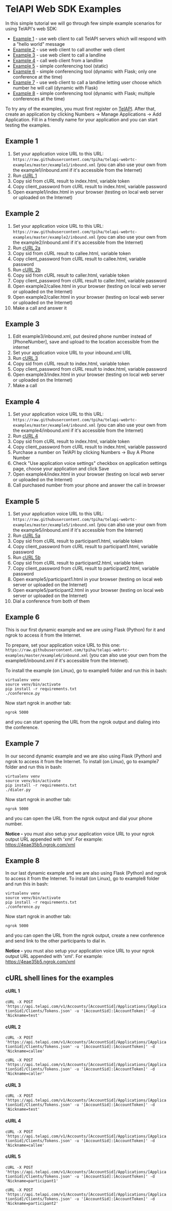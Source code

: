 TelAPI Web SDK Examples
=======================

In this simple tutorial we will go through few simple example scenarios for using TelAPI's web SDK:

* [Example 1](#example-1) - use web client to call TelAPI servers which will respond with a "hello world" message
* [Example 2](#example-2) - use web client to call another web client
* [Example 3](#example-3) - use web client to call a landline
* [Example 4](#example-4) - call web client from a landline
* [Example 5](#example-5) - simple conferencing tool (static)
* [Example 6](#example-6) - simple conferencing tool (dynamic with Flask; only one conference at the time)
* [Example 7](#example-7) - use web client to call a landline letting user choose which number he will call (dynamic with Flask)
* [Example 8](#example-8) - simple conferencing tool (dynamic with Flask; multiple conferences at the time)

To try any of the examples, you must first register on [TelAPI](http://www.telapi.com). After that, create an application by clicking Numbers -> Manage Applications -> Add Application. Fill in a friendly name for your application and you can start testing the examples.

## Example 1 ##

1. Set your application voice URL to this URL: `https://raw.githubusercontent.com/tpiha/telapi-webrtc-examples/master/example1/inbound.xml` (you can also use your own from the example1/inbound.xml if it's accessible from the Internet)
2. Run [cURL 1](#curl-1)
3. Copy sid from cURL result to index.html, variable token
4. Copy client_password from cURL result to index.html, variable password
5. Open example1/index.html in your browser (testing on local web server or uploaded on the Internet)

## Example 2 ##

1. Set your application voice URL to this URL: `https://raw.githubusercontent.com/tpiha/telapi-webrtc-examples/master/example2/inbound.xml` (you can also use your own from the example2/inbound.xml if it's accessible from the Internet)
2. Run [cURL 2a](#curl-2)
3. Copy sid from cURL result to callee.html, variable token
4. Copy client_password from cURL result to callee.html, variable password
5. Run [cURL 2b](#curl-2)
6. Copy sid from cURL result to caller.html, variable token
7. Copy client_password from cURL result to caller.html, variable password
8. Open example2/callee.html in your browser (testing on local web server or uploaded on the Internet)
9. Open example2/caller.html in your browser (testing on local web server or uploaded on the Internet)
10. Make a call and answer it

## Example 3 ##

1. Edit example3/inbound.xml, put desired phone number instead of [PhoneNumber], save and upload to the location accessible from the internet
2. Set your application voice URL to your inbound.xml URL
3. Run [cURL 3](#curl-3)
4. Copy sid from cURL result to index.html, variable token
5. Copy client_password from cURL result to index.html, variable password
6. Open example3/index.html in your browser (testing on local web server or uploaded on the Internet)
7. Make a call

## Example 4 ##

1. Set your application voice URL to this URL: `https://raw.githubusercontent.com/tpiha/telapi-webrtc-examples/master/example4/inbound.xml` (you can also use your own from the example4/inbound.xml if it's accessible from the Internet)
2. Run [cURL 4](#curl-4)
3. Copy sid from cURL result to index.html, variable token
4. Copy client_password from cURL result to index.html, variable password
5. Purchase a number on TelAPI by clicking Numbers -> Buy A Phone Number
6. Check "Use application voice settings" checkbox on application settings page, choose your application and click Save
7. Open example4/index.html in your browser (testing on local web server or uploaded on the Internet)
8. Call purchased number from your phone and answer the call in browser

## Example 5 ##

1. Set your application voice URL to this URL: `https://raw.githubusercontent.com/tpiha/telapi-webrtc-examples/master/example5/inbound.xml` (you can also use your own from the example5/inbound.xml if it's accessible from the Internet)
2. Run [cURL 5a](#curl-5)
3. Copy sid from cURL result to participant1.html, variable token
4. Copy client_password from cURL result to participant1.html, variable password
5. Run [cURL 5b](#curl-5)
6. Copy sid from cURL result to participant2.html, variable token
7. Copy client_password from cURL result to participant2.html, variable password
8. Open example5/participant1.html in your browser (testing on local web server or uploaded on the Internet)
9. Open example5/participant2.html in your browser (testing on local web server or uploaded on the Internet)
10. Dial a conference from both of them

## Example 6 ##

This is our first dynamic example and we are using Flask (Python) for it and ngrok to access it from the Internet.

To prepare, set your application voice URL to this one: `https://raw.githubusercontent.com/tpiha/telapi-webrtc-examples/master/example6/inbound.xml` (you can also use your own from the example6/inbound.xml if it's accessible from the Internet).

To install the example (on Linux), go to example6 folder and run this in bash:

```
virtualenv venv
source venv/bin/activate
pip install -r requirements.txt
./conference.py
```

Now start ngrok in another tab:

```
ngrok 5000
```

and you can start opening the URL from the ngrok output and dialing into the conference.

## Example 7 ##

In our second dynamic example and we are also using Flask (Python) and ngrok to access it from the Internet. To install (on Linux), go to example7 folder and run this in bash:

```
virtualenv venv
source venv/bin/activate
pip install -r requirements.txt
./dialer.py
```

Now start ngrok in another tab:

```
ngrok 5000
```

and you can open the URL from the ngrok output and dial your phone number.

**Notice -** you must also setup your application voice URL to your ngrok output URL appended with 'xml'. For example: https://4eae35b5.ngrok.com/xml

## Example 8 ##

In our last dynamic example and we are also using Flask (Python) and ngrok to access it from the Internet. To install (on Linux), go to example8 folder and run this in bash:

```
virtualenv venv
source venv/bin/activate
pip install -r requirements.txt
./conference.py
```

Now start ngrok in another tab:

```
ngrok 5000
```

and you can open the URL from the ngrok output, create a new conference and send link to the other participants to dial in.

**Notice -** you must also setup your application voice URL to your ngrok output URL appended with 'xml'. For example: https://4eae35b5.ngrok.com/xml

## cURL shell lines for the examples ##

#### cURL 1 ####

`cURL -X POST 'https://api.telapi.com/v1/Accounts/[AccountSid]/Applications/[ApplicationSid]/Clients/Tokens.json' -u '[AccountSid]:[AccountToken]' -d 'Nickname=test'`

#### cURL 2 ####

`cURL -X POST 'https://api.telapi.com/v1/Accounts/[AccountSid]/Applications/[ApplicationSid]/Clients/Tokens.json' -u '[AccountSid]:[AccountToken]' -d 'Nickname=callee'`

`cURL -X POST 'https://api.telapi.com/v1/Accounts/[AccountSid]/Applications/[ApplicationSid]/Clients/Tokens.json' -u '[AccountSid]:[AccountToken]' -d 'Nickname=caller'`

#### cURL 3 ####

`cURL -X POST 'https://api.telapi.com/v1/Accounts/[AccountSid]/Applications/[ApplicationSid]/Clients/Tokens.json' -u '[AccountSid]:[AccountToken]' -d 'Nickname=test'`

#### cURL 4 ####

`cURL -X POST 'https://api.telapi.com/v1/Accounts/[AccountSid]/Applications/[ApplicationSid]/Clients/Tokens.json' -u '[AccountSid]:[AccountToken]' -d 'Nickname=callee'`

#### cURL 5 ####

`cURL -X POST 'https://api.telapi.com/v1/Accounts/[AccountSid]/Applications/[ApplicationSid]/Clients/Tokens.json' -u '[AccountSid]:[AccountToken]' -d 'Nickname=participant1'`

`cURL -X POST 'https://api.telapi.com/v1/Accounts/[AccountSid]/Applications/[ApplicationSid]/Clients/Tokens.json' -u '[AccountSid]:[AccountToken]' -d 'Nickname=participant2'`
